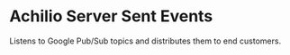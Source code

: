# Achilio Server Sent Events

Listens to Google Pub/Sub topics and distributes them to end customers.
